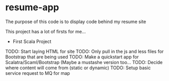 resume-app
==========
The purpose of this code is to display code behind my resume site

This project has a lot of firsts for me...
- First Scala Project

TODO: Start laying HTML for site
TODO: Only pull in the js and less files for Bootstrap that are being used
TODO: Make a quickstart app for Scalatra/Scaml/Bootstrap (Maybe a mustashe version too...
TODO: Decide where content will come from (static or dynamic)
TODO: Setup basic service request to MQ for map
